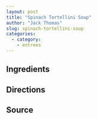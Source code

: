```yaml
---
layout: post
title: "Spinach Tortellini Soup"
author: "Jack Thomas"
slug: spinach-tortellini-soup
categories:
  - category:
    - entrees
---
```


## Ingredients

## Directions

## Source
